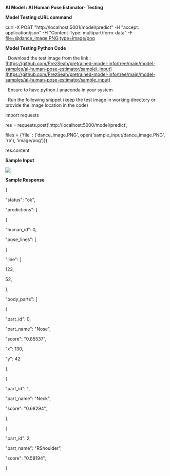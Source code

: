 
**AI Model : AI Human Pose Estimator- Testing**

**Model Testing cURL command**

curl -X POST "http://localhost:5001/model/predict" -H "accept: application/json" -H "Content-Type: multipart/form-data" -F [file=@dance\_image.PNG;type=image/png](mailto:file=@dance_image.PNG;type=image/png)  
  

**Model Testing Python Code**

· Download the test image from the link :  
[https://github.com/PrezSeah/pretrained-model-info/tree/main/model-samples/ai-human-pose-estimator/sample\_input](https://github.com/PrezSeah/pretrained-model-info/tree/main/model-samples/ai-human-pose-estimator/sample_input)

· Ensure to have python / anaconda in your system

· Run the following snippet (keep the test image in working directory or provide the image location in the code)

import requests

res = requests.post('http://localhost:5000/model/predict', 

 files = {'file' : ('dance\_image.PNG', open('sample\_input/dance\_image.PNG', 'rb'), 'image/png')})

res.content  
  

**Sample Input**

![](https://github.com/PrezSeah/pretrained-model-info/raw/main/model-samples/ai-human-pose-estimator/ai-human-pose-estimator-testing_files/image003.png)

**Sample Response**

{

 "status": "ok",

 "predictions": \[

 {

 "human\_id": 0,

 "pose\_lines": \[

 {

 "line": \[

 123,

 52,

 },

"body\_parts": \[

 {

 "part\_id": 0,

 "part\_name": "Nose",

 "score": "0.85537",

 "x": 130,

 "y": 42

 },

 {

 "part\_id": 1,

 "part\_name": "Neck",

 "score": "0.68294",

 },

 {

 "part\_id": 2,

 "part\_name": "RShoulder",

 "score": "0.58194",

 }
